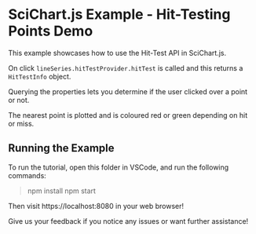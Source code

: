 # SciChart.js Example - Hit-Testing Points Demo

This example showcases how to use the Hit-Test API in SciChart.js.

On click ```lineSeries.hitTestProvider.hitTest``` is called and this returns a ```HitTestInfo``` object. 

Querying the properties lets you determine if the user clicked over a point or not. 

The nearest point is plotted and is coloured red or green depending on hit or miss.

## Running the Example

To run the tutorial, open this folder in VSCode, and run the following commands:

> npm install
> npm start 

Then visit https://localhost:8080 in your web browser! 


Give us your feedback if you notice any issues or want further assistance!


